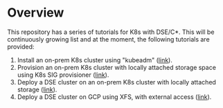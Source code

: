 # Overview

This repository has a series of tutorials for K8s with DSE/C*. This will be continuously growing list and at the moment, the following  tutorials are provided:

1) Install an on-prem K8s cluster using "kubeadm" ([link](https://github.com/yabinmeng/dseutilities/blob/master/documents/tutorial/k8s/kubeadm_install.md)).
2) Provision an on-prem K8s cluster with locally attached storage space using K8s SIG provisioner ([link](https://github.com/yabinmeng/dseutilities/blob/master/documents/tutorial/k8s/local_pv_sig.md)).
3) Deploy a DSE cluster on an on-prem K8s cluster with locally attached storage ([link](https://github.com/yabinmeng/dseutilities/blob/master/documents/tutorial/k8s/k8s_cass_operator_local.md)).
4) Deploy a DSE cluster on GCP using XFS, with external access ([link](https://github.com/yabinmeng/dseutilities/blob/master/documents/tutorial/k8s/k8s_cass_operator_gke.md)).